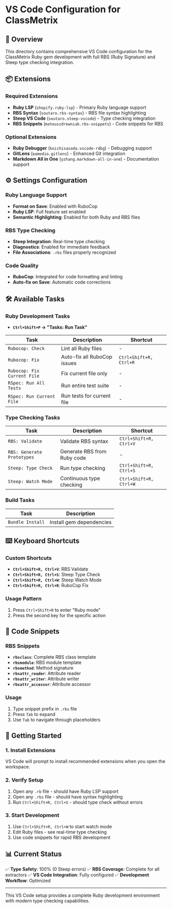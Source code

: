 # VS Code Configuration for ClassMetrix

## 🎯 Overview

This directory contains comprehensive VS Code configuration for the ClassMetrix Ruby gem development with full RBS (Ruby Signature) and Steep type checking integration.

## 📦 Extensions

### Required Extensions

- **Ruby LSP** (`shopify.ruby-lsp`) - Primary Ruby language support
- **RBS Syntax** (`soutaro.rbs-syntax`) - RBS file syntax highlighting
- **Steep VS Code** (`soutaro.steep-vscode`) - Type checking integration
- **RBS Snippets** (`mateuszdrewniak.rbs-snippets`) - Code snippets for RBS

### Optional Extensions

- **Ruby Debugger** (`koichisasada.vscode-rdbg`) - Debugging support
- **GitLens** (`eamodio.gitlens`) - Enhanced Git integration
- **Markdown All in One** (`yzhang.markdown-all-in-one`) - Documentation support

## ⚙️ Settings Configuration

### Ruby Language Support

- **Format on Save**: Enabled with RuboCop
- **Ruby LSP**: Full feature set enabled
- **Semantic Highlighting**: Enabled for both Ruby and RBS files

### RBS Type Checking

- **Steep Integration**: Real-time type checking
- **Diagnostics**: Enabled for immediate feedback
- **File Associations**: `.rbs` files properly recognized

### Code Quality

- **RuboCop**: Integrated for code formatting and linting
- **Auto-fix on Save**: Automatic code corrections

## 🛠️ Available Tasks

### Ruby Development Tasks

- **`Ctrl+Shift+P` → "Tasks: Run Task"**

| Task                        | Description                 | Shortcut               |
| --------------------------- | --------------------------- | ---------------------- |
| `Rubocop: Check`            | Lint all Ruby files         | -                      |
| `Rubocop: Fix`              | Auto-fix all RuboCop issues | `Ctrl+Shift+R, Ctrl+R` |
| `Rubocop: Fix Current File` | Fix current file only       | -                      |
| `RSpec: Run All Tests`      | Run entire test suite       | -                      |
| `RSpec: Run Current File`   | Run tests for current file  | -                      |

### Type Checking Tasks

| Task                       | Description                 | Shortcut               |
| -------------------------- | --------------------------- | ---------------------- |
| `RBS: Validate`            | Validate RBS syntax         | `Ctrl+Shift+R, Ctrl+V` |
| `RBS: Generate Prototypes` | Generate RBS from Ruby code | -                      |
| `Steep: Type Check`        | Run type checking           | `Ctrl+Shift+R, Ctrl+S` |
| `Steep: Watch Mode`        | Continuous type checking    | `Ctrl+Shift+R, Ctrl+W` |

### Build Tasks

| Task             | Description              |
| ---------------- | ------------------------ |
| `Bundle Install` | Install gem dependencies |

## ⌨️ Keyboard Shortcuts

### Custom Shortcuts

- **`Ctrl+Shift+R, Ctrl+V`**: RBS Validate
- **`Ctrl+Shift+R, Ctrl+S`**: Steep Type Check
- **`Ctrl+Shift+R, Ctrl+W`**: Steep Watch Mode
- **`Ctrl+Shift+R, Ctrl+R`**: RuboCop Fix

### Usage Pattern

1. Press `Ctrl+Shift+R` to enter "Ruby mode"
2. Press the second key for the specific action

## 📝 Code Snippets

### RBS Snippets

- **`rbsclass`**: Complete RBS class template
- **`rbsmodule`**: RBS module template
- **`rbsmethod`**: Method signature
- **`rbsattr_reader`**: Attribute reader
- **`rbsattr_writer`**: Attribute writer
- **`rbsattr_accessor`**: Attribute accessor

### Usage

1. Type snippet prefix in `.rbs` file
2. Press `Tab` to expand
3. Use `Tab` to navigate through placeholders

## 🚀 Getting Started

### 1. Install Extensions

VS Code will prompt to install recommended extensions when you open the workspace.

### 2. Verify Setup

1. Open any `.rb` file - should have Ruby LSP support
2. Open any `.rbs` file - should have syntax highlighting
3. Run `Ctrl+Shift+R, Ctrl+S` - should type check without errors

### 3. Start Development

1. Use `Ctrl+Shift+R, Ctrl+W` to start watch mode
2. Edit Ruby files - see real-time type checking
3. Use code snippets for rapid RBS development

## 📊 Current Status

✅ **Type Safety**: 100% (0 Steep errors)
✅ **RBS Coverage**: Complete for all extractors
✅ **VS Code Integration**: Fully configured
✅ **Development Workflow**: Optimized

---

This VS Code setup provides a complete Ruby development environment with modern type checking capabilities.
